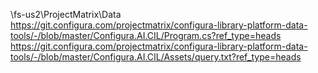 \\fs-us2\ProjectMatrix\Data
https://git.configura.com/projectmatrix/configura-library-platform-data-tools/-/blob/master/Configura.AI.CIL/Program.cs?ref_type=heads
https://git.configura.com/projectmatrix/configura-library-platform-data-tools/-/blob/master/Configura.AI.CIL/Assets/query.txt?ref_type=heads
